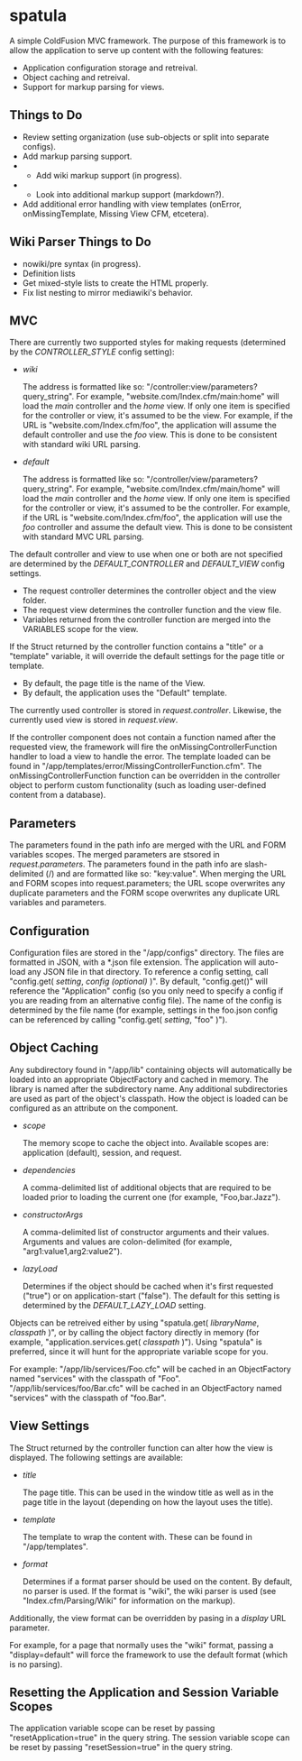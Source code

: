 spatula
=======

A simple ColdFusion MVC framework.
The purpose of this framework is to allow the application to serve up content with the following features:

* Application configuration storage and retreival.
* Object caching and retreival.
* Support for markup parsing for views.


Things to Do
------------
* Review setting organization (use sub-objects or split into separate configs).
* Add markup parsing support.
* * Add wiki markup support (in progress).
* * Look into additional markup support (markdown?).
* Add additional error handling with view templates (onError, onMissingTemplate, Missing View CFM, etcetera).

Wiki Parser Things to Do
------------------------
* nowiki/pre syntax (in progress).
* Definition lists
* Get mixed-style lists to create the HTML properly.
* Fix list nesting to mirror mediawiki's behavior.


MVC
---
There are currently two supported styles for making requests (determined by the _CONTROLLER_STYLE_ config setting):

* *wiki*

	The address is formatted like so: "/controller:view/parameters?query_string".
	For example, "website.com/Index.cfm/main:home" will load the _main_ controller and the _home_ view.
	If only one item is specified for the controller or view, it's assumed to be the view.
	For example, if the URL is "website.com/Index.cfm/foo", the application will assume the default controller and use the _foo_ view.
	This is done to be consistent with standard wiki URL parsing.

* *default*

	The address is formatted like so: "/controller/view/parameters?query_string".
	For example, "website.com/Index.cfm/main/home" will load the _main_ controller and the _home_ view.
	If only one item is specified for the controller or view, it's assumed to be the controller.
	For example, if the URL is "website.com/Index.cfm/foo", the application will use the _foo_ controller and assume the default view.
	This is done to be consistent with standard MVC URL parsing.

The default controller and view to use when one or both are not specified are determined by the _DEFAULT_CONTROLLER_ and _DEFAULT_VIEW_ config settings.

* The request controller determines the controller object and the view folder.
* The request view determines the controller function and the view file.
* Variables returned from the controller function are merged into the VARIABLES scope for the view.

If the Struct returned by the controller function contains a "title" or a "template" variable, it will override the default settings for the page title or template.

* By default, the page title is the name of the View.
* By default, the application uses the "Default" template.

The currently used controller is stored in _request.controller_.
Likewise, the currently used view is stored in _request.view_.

If the controller component does not contain a function named after the requested view, the framework will fire the onMissingControllerFunction handler to load a view to handle the error.  The template loaded can be found in "/app/templates/error/MissingControllerFunction.cfm". The onMissingControllerFunction function can be overridden in the controller object to perform custom functionality (such as loading user-defined content from a database).


Parameters
----------
The parameters found in the path info are merged with the URL and FORM variables scopes.
The merged parameters are stsored in _request.parameters_.
The parameters found in the path info are slash-delimited (/) and are formatted like so: "key:value".
When merging the URL and FORM scopes into request.parameters; the URL scope overwrites any duplicate parameters and the FORM scope overwrites any duplicate URL variables and parameters.


Configuration
-------------
Configuration files are stored in the "/app/configs" directory.
The files are formatted in JSON, with a *.json file extension.
The application will auto-load any JSON file in that directory.
To reference a config setting, call "config.get( _setting_, _config (optional)_ )".
By default, "config.get()" will reference the "Application" config (so you only need to specify a config if you are reading from an alternative config file).
The name of the config is determined by the file name (for example, settings in the foo.json config can be referenced by calling "config.get( _setting_, "foo" )").


Object Caching
--------------
Any subdirectory found in "/app/lib" containing objects will automatically be loaded into an appropriate ObjectFactory and cached in memory.
The library is named after the subdirectory name.
Any additional subdirectories are used as part of the object's classpath.
How the object is loaded can be configured as an attribute on the component.

* *scope*

	The memory scope to cache the object into. Available scopes are: application (default), session, and request.

* *dependencies*

	A comma-delimited list of additional objects that are required to be loaded prior to loading the current one (for example, "Foo,bar.Jazz").

* *constructorArgs*

	A comma-delimited list of constructor arguments and their values. Arguments and values are colon-delimited (for example, "arg1:value1,arg2:value2").

* *lazyLoad*

	Determines if the object should be cached when it's first requested ("true") or on application-start ("false"). The default for this setting is determined by the _DEFAULT_LAZY_LOAD_ setting.

Objects can be retreived either by using "spatula.get( _libraryName_, _classpath_ )", or by calling the object factory directly in memory (for example, "application.services.get( _classpath_ )").
Using "spatula" is preferred, since it will hunt for the appropriate variable scope for you.

For example: "/app/lib/services/Foo.cfc" will be cached in an ObjectFactory named "services" with the classpath of "Foo".
"/app/lib/services/foo/Bar.cfc" will be cached in an ObjectFactory named "services" with the classpath of "foo.Bar".


View Settings
-------------
The Struct returned by the controller function can alter how the view is displayed.
The following settings are available:

* *title*

	The page title. This can be used in the window title as well as in the page title in the layout (depending on how the layout uses the title).

* *template*

	The template to wrap the content with. These can be found in "/app/templates".

* *format*

	Determines if a format parser should be used on the content. By default, no parser is used. If the format is "wiki", the wiki parser is used (see "Index.cfm/Parsing/Wiki" for information on the markup).

Additionally, the view format can be overridden by pasing in a _display_ URL parameter.

For example, for a page that normally uses the "wiki" format, passing a "display=default" will force the framework to use the default format (which is no parsing).


Resetting the Application and Session Variable Scopes
-----------------------------------------------------
The application variable scope can be reset by passing "resetApplication=true" in the query string.
The session variable scope can be reset by passing "resetSession=true" in the query string.